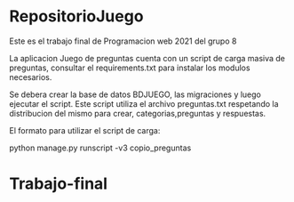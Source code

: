 # RepositorioJuego
Este es el trabajo final de Programacion web 2021 del grupo 8

La aplicacion Juego de preguntas cuenta con un script de carga masiva de preguntas, consultar el requirements.txt para instalar los modulos necesarios.

Se debera crear la base de datos BDJUEGO, las migraciones y luego ejecutar el script. 
Este script utiliza el archivo preguntas.txt respetando la distribucion del mismo 
para crear, categorias,preguntas y respuestas.

El formato para utilizar el script de carga:

python manage.py runscript -v3 copio_preguntas
# Trabajo-final
